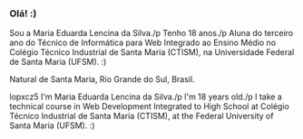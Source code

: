 ### Olá! :)

Sou a Maria Eduarda Lencina da Silva./p
Tenho 18 anos./p
Aluna do terceiro ano do Técnico de Informática para Web Integrado ao Ensino Médio no Colégio Técnico Industrial de Santa Maria (CTISM), na Universidade Federal de Santa Maria (UFSM). :)

Natural de Santa Maria, Rio Grande do Sul, Brasil.

lopxcz5
I'm Maria Eduarda Lencina da Silva./p
I'm 18 years old./p
I take a technical course in Web Development Integrated to High School at Colégio Técnico Industrial de Santa Maria (CTISM), at the Federal University of Santa Maria (UFSM). :)



<!--
**meduardalencina/meduardalencina** is a ✨ _special_ ✨ repository because its `README.md` (this file) appears on your GitHub profile.

